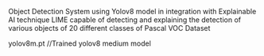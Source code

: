 Object Detection System using Yolov8 model in integration with Explainable AI technique LIME capable of detecting and explaining the detection of various objects of 20 different classes of Pascal VOC Dataset

yolov8m.pt //Trained yolov8 medium model
